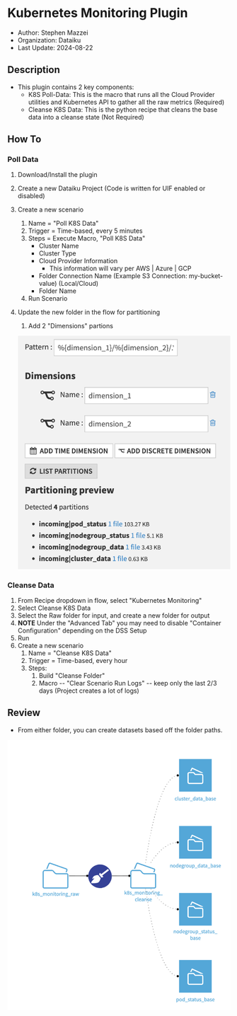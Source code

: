 # Kubernetes Monitoring Plugin

- Author: Stephen Mazzei
- Organization: Dataiku
- Last Update: 2024-08-22

## Description

- This plugin contains 2 key components:
  - K8S Poll-Data: This is the macro that runs all the Cloud Provider utilities and Kubernetes API to gather all the raw metrics (Required)
  - Cleanse K8S Data: This is the python recipe that cleans the base data into a cleanse state (Not Required)

## How To

### Poll Data

1. Download/Install the plugin
1. Create a new Dataiku Project (Code is written for UIF enabled or disabled)
1. Create a new scenario
    1. Name = "Poll K8S Data"
    1. Trigger = Time-based, every 5 minutes
    1. Steps = Execute Macro, "Poll K8S Data"
        - Cluster Name
        - Cluster Type
        - Cloud Provider Information
            - This information will vary per AWS | Azure | GCP
        - Folder Connection Name (Example S3 Connection: my-bucket-value) (Local/Cloud)
        - Folder Name
    1. Run Scenario
1. Update the new folder in the flow for partitioning
    1. Add 2 "Dimensions" partions

    ![Example](./.images/partitioning.png)

### Cleanse Data

1. From Recipe dropdown in flow, select "Kubernetes Monitoring"
1. Select Cleanse K8S Data
1. Select the Raw folder for input, and create a new folder for output
1. **NOTE** Under the "Advanced Tab" you may need to disable "Container Configuration" depending on the DSS Setup
1. Run
1. Create a new scenario
    1. Name = "Cleanse K8S Data"
    1. Trigger = Time-based, every hour
    1. Steps:
        1. Build "Cleanse Folder"
        1. Macro -- "Clear Scenario Run Logs" -- keep only the last 2/3 days (Project creates a lot of logs)

## Review

- From either folder, you can create datasets based off the folder paths. 

![Example](./.images/flow_example.png)
